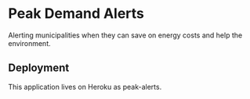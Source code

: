 # Peak Demand Alerts

Alerting municipalities when they can save on energy costs and help the environment.


## Deployment

This application lives on Heroku as peak-alerts.
